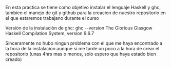 En esta practica se tiene como objetivo instalar el lenguaje Haskell y ghc, tambien el manejo de git y github para la creacion de nuestro repositorio en el que estaremos trabajano durante el curso

Versiòn de la instalaciòn de ghc:
ghc --version
The Glorious Glasgow Haskell Compilation System, version 9.6.7

Sinceramente no hubo ningun problema con el que me haya encontrado a la hora de la instalacion aunque si me tarde un poco a la hora de crear el repositorio (unas 4hrs mas o menos, solo espero que haya estado bien creado)
